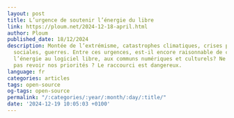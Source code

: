 ```yaml
---
layout: post
title: L’urgence de soutenir l’énergie du libre
link: https://ploum.net/2024-12-18-april.html
author: Ploum
published_date: 18/12/2024
description: Montée de l’extrémisme, catastrophes climatiques, crises politiques et
  sociales, guerres. Entre ces urgences, est-il encore raisonnable de consacrer de
  l’énergie au logiciel libre, aux communs numériques et culturels? Ne devrait-on
  pas revoir nos priorités ? Le raccourci est dangereux.
language: fr
categories: articles
tags: open-source
og-tags: open-source
permalink: "/:categories/:year/:month/:day/:title/"
date: '2024-12-19 10:05:03 +0100'
---
```

